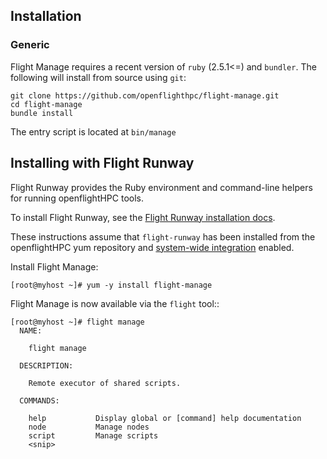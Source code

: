 ## Installation

### Generic

Flight Manage requires a recent version of `ruby` (2.5.1<=) and `bundler`.
The following will install from source using `git`:
```
git clone https://github.com/openflighthpc/flight-manage.git
cd flight-manage
bundle install
```

The entry script is located at `bin/manage`

## Installing with Flight Runway

Flight Runway provides the Ruby environment and command-line helpers for running openflightHPC tools.

To install Flight Runway, see the [Flight Runway installation docs](https://github.com/openflighthpc/flight-runway#installation).

These instructions assume that `flight-runway` has been installed from the openflightHPC yum repository and [system-wide integration](https://github.com/openflighthpc/flight-runway#system-wide-integration) enabled.

Install Flight Manage:

```
[root@myhost ~]# yum -y install flight-manage
```

Flight Manage is now available via the `flight` tool::

```
[root@myhost ~]# flight manage
  NAME:

    flight manage

  DESCRIPTION:

    Remote executor of shared scripts.

  COMMANDS:

    help           Display global or [command] help documentation
    node           Manage nodes
    script         Manage scripts
    <snip>
```
